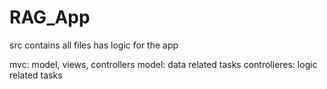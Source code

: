 # RAG_App

 src contains all files has logic for the app  

mvc: model, views, controllers
model: data related tasks
controlleres: logic related tasks

